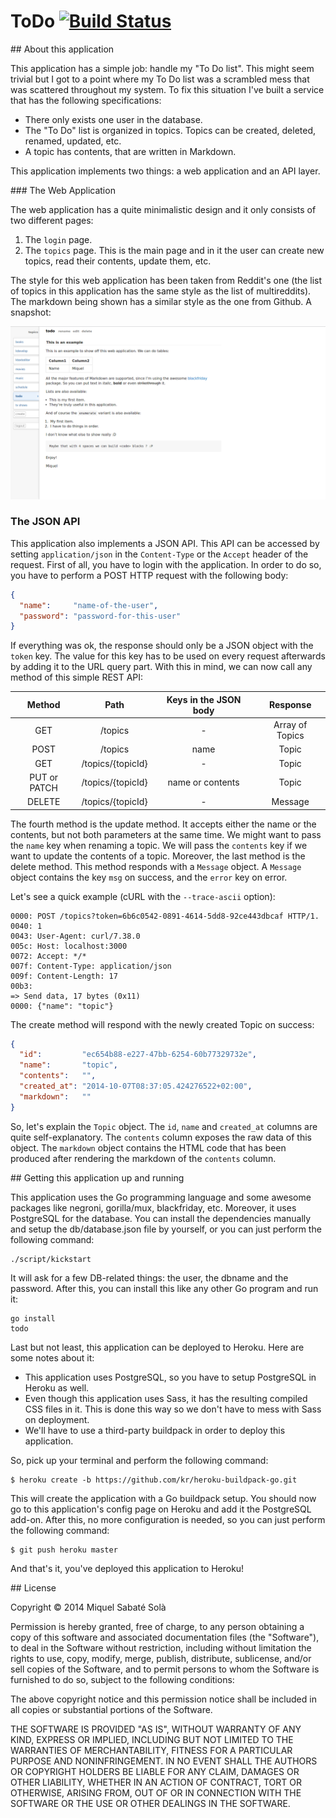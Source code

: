 # ToDo [![Build Status](https://travis-ci.org/mssola/todo.svg?branch=master)](https://travis-ci.org/mssola/todo)

## About this application

This application has a simple job: handle my "To Do list". This might seem
trivial but I got to a point where my To Do list was a scrambled mess that was
scattered throughout my system. To fix this situation I've built a service that
has the following specifications:

* There only exists one user in the database.
* The "To Do" list is organized in topics. Topics can be created, deleted,
  renamed, updated, etc.
* A topic has contents, that are written in Markdown.

This application implements two things: a web application and an API layer.

### The Web Application

The web application has a quite minimalistic design and it only consists of two
different pages:

1. The `login` page.
2. The `topics` page. This is the main page and in it the user can create new
   topics, read their contents, update them, etc.

The style for this web application has been taken from Reddit's one (the list
of topics in this application has the same style as the list of multireddits).
The markdown being shown has a similar style as the one from Github. A
snapshot:

![The main page](public/images/snapshot.png)

### The JSON API

This application also implements a JSON API. This API can be accessed by
setting `application/json` in the `Content-Type` or the `Accept` header of the
request. First of all, you have to login with the application. In order to do
so, you have to perform a POST HTTP request with the following body:

```json
{
  "name":     "name-of-the-user",
  "password": "password-for-this-user"
}
```

If everything was ok, the response should only be a JSON object with the
`token` key. The value for this key has to be used on every request afterwards
by adding it to the URL query part. With this in mind, we can now call any
method of this simple REST API:

|    Method   |        Path       | Keys in the JSON body |     Response    |
|:-----------:|:-----------------:|:---------------------:|:---------------:|
|GET          | /topics           |            -          | Array of Topics |
|POST         | /topics           |          name         |      Topic      |
|GET          | /topics/{topicId} |            -          |      Topic      |
|PUT or PATCH | /topics/{topicId} |    name or contents   |      Topic      |
|DELETE       | /topics/{topicId} |            -          |     Message     |


The fourth method is the update method. It accepts either the name or the
contents, but not both parameters at the same time. We might want to pass the
`name` key when renaming a topic. We will pass the `contents` key if we
want to update the contents of a topic. Moreover, the last method is the delete
method. This method responds with a `Message` object. A `Message` object
contains the key `msg` on success, and the `error` key on error.

Let's see a quick example (cURL with the `--trace-ascii` option):

    0000: POST /topics?token=6b6c0542-0891-4614-5dd8-92ce443dbcaf HTTP/1.
    0040: 1
    0043: User-Agent: curl/7.38.0
    005c: Host: localhost:3000
    0072: Accept: */*
    007f: Content-Type: application/json
    009f: Content-Length: 17
    00b3:
    => Send data, 17 bytes (0x11)
    0000: {"name": "topic"}

The create method will respond with the newly created Topic on success:

```json
{
  "id":         "ec654b88-e227-47bb-6254-60b77329732e",
  "name":       "topic",
  "contents":   "",
  "created_at": "2014-10-07T08:37:05.424276522+02:00",
  "markdown":   ""
}
```

So, let's explain the `Topic` object. The `id`, `name` and `created_at` columns
are quite self-explanatory. The `contents` column exposes the raw data of this
object. The `markdown` object contains the HTML code that has been produced
after rendering the markdown of the `contents` column.

## Getting this application up and running

This application uses the Go programming language and some awesome packages
like negroni, gorilla/mux, blackfriday, etc. Moreover, it uses PostgreSQL
for the database. You can install the dependencies manually and setup
the db/database.json file by yourself, or you can just perform the
following command:

    ./script/kickstart

It will ask for a few DB-related things: the user, the dbname and the password.
After this, you can install this like any other Go program and run it:

    go install
    todo

Last but not least, this application can be deployed to Heroku. Here are some
notes about it:

* This application uses PostgreSQL, so you have to setup PostgreSQL in
  Heroku as well.
* Even though this application uses Sass, it has the resulting compiled CSS
  files in it. This is done this way so we don't have to mess with Sass on
  deployment.
* We'll have to use a third-party buildpack in order to deploy this
  application.

So, pick up your terminal and perform the following command:

    $ heroku create -b https://github.com/kr/heroku-buildpack-go.git

This will create the application with a Go buildpack setup. You should now go
to this application's config page on Heroku and add it the PostgreSQL add-on.
After this, no more configuration is needed, so you can just perform the
following command:

    $ git push heroku master

And that's it, you've deployed this application to Heroku!

## License

Copyright &copy; 2014 Miquel Sabaté Solà

Permission is hereby granted, free of charge, to any person obtaining
a copy of this software and associated documentation files (the
"Software"), to deal in the Software without restriction, including
without limitation the rights to use, copy, modify, merge, publish,
distribute, sublicense, and/or sell copies of the Software, and to
permit persons to whom the Software is furnished to do so, subject to
the following conditions:

The above copyright notice and this permission notice shall be
included in all copies or substantial portions of the Software.

THE SOFTWARE IS PROVIDED "AS IS", WITHOUT WARRANTY OF ANY KIND,
EXPRESS OR IMPLIED, INCLUDING BUT NOT LIMITED TO THE WARRANTIES OF
MERCHANTABILITY, FITNESS FOR A PARTICULAR PURPOSE AND
NONINFRINGEMENT. IN NO EVENT SHALL THE AUTHORS OR COPYRIGHT HOLDERS BE
LIABLE FOR ANY CLAIM, DAMAGES OR OTHER LIABILITY, WHETHER IN AN ACTION
OF CONTRACT, TORT OR OTHERWISE, ARISING FROM, OUT OF OR IN CONNECTION
WITH THE SOFTWARE OR THE USE OR OTHER DEALINGS IN THE SOFTWARE.


